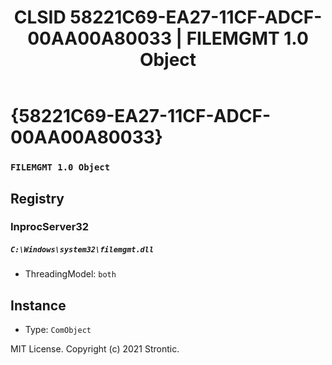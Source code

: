 ﻿---
title: "CLSID 58221C69-EA27-11CF-ADCF-00AA00A80033 | FILEMGMT 1.0 Object"
excerpt: What is COM-Object CLSID 58221C69-EA27-11CF-ADCF-00AA00A80033?
---

# {58221C69-EA27-11CF-ADCF-00AA00A80033}

### `FILEMGMT 1.0 Object`

## Registry


### InprocServer32

##### `C:\Windows\system32\filemgmt.dll`
* ThreadingModel: `both`

## Instance

* Type: `ComObject`

MIT License. Copyright (c) 2021 Strontic.


